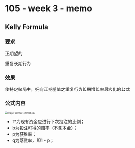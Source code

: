 # 105 - week 3 - memo

## Kelly Formula

### 要求

正期望的

重复长期行为

### 效果

使特定赌局中，拥有正期望值之重复行为长期增长率最大化的公式

### 公式内容

<img src="C:\Users\PuQiY\AppData\Roaming\Typora\typora-user-images\image-20210314192128427.png" alt="image-20210314192128427" style="zoom:50%;" />

- f*为现有资金应进行下次投注的比例；
- b为投注可得的赔率（不含本金）；
- p为获胜率；
- q为落败率，即1 - p；